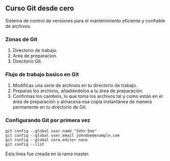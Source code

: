 ## Curso Git desde cero
Sistema de control de versiones para el mantenimiento eficiente y confiable de archivos.

### Zonas de Git
1. Directorio de trabajo.
2. Area de preparacion.
3. Directorio Git.

### Flujo de trabajo basico en Git
1. Modificas una serie de archivos en tu directorio de trabajo.
2. Preparas los archivos, añadiéndolos a tu área de preparación.
3. Confirmas los cambios, lo que toma los archivos tal y como están en el área de preparación y almacena esa copia instantánea de manera permanente en tu directorio de Git.

### Configurando Git por primera vez
```
git config --global user.name "John Doe"
git config --global user.email johndoe@example.com
git config --global core.editor nano
git config --list
```

Esta linea fue creada en la rama master.